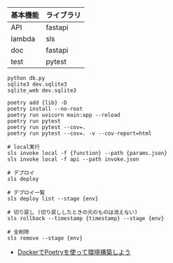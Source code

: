 
| 基本機能 | ライブラリ |
| - | - |
| API | fastapi |
| lambda | sls |
| doc | fastapi |
| test | pytest |

```
python db.py
sqlite3 dev.sqlite3
sqlite_web dev.sqlite3

poetry add {lib} -D
poetry install --no-root
poetry run uvicorn main:app --reload
poetry run pytest
poetry run pytest --cov=.
poetry run pytest --cov=. -v --cov-report=html

# local実行
sls invoke local -f {function} --path {params.json}
sls invoke local -f api --path invoke.json

# デプロイ
sls deploy

# デプロイ一覧
sls deploy list --stage {env}

# 切り戻し (切り戻ししたときの元のものは消えない)
sls rollback --timestamp {timestamp} --stage {env}

# 全削除
sls remove --stage {env}
```

- [DockerでPoetryを使って環境構築しよう](https://book.st-hakky.com/hakky/try-poetry-on-docker/)